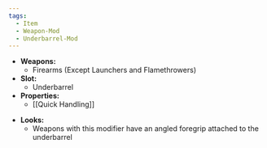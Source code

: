 ```yaml
---
tags:
  - Item
  - Weapon-Mod
  - Underbarrel-Mod
---
```

- **Weapons:**
	- Firearms (Except Launchers and Flamethrowers)
- **Slot:**
	- Underbarrel
- **Properties:**
	- [[Quick Handling]]
* **Looks:**
	* Weapons with this modifier have an angled foregrip attached to the underbarrel